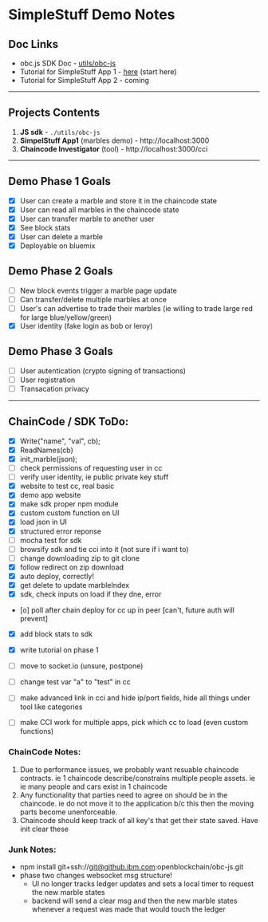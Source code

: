 # SimpleStuff Demo Notes

## Doc Links
- obc.js SDK Doc - [utils/obc-js](./utils/obc-js/README.md)
- Tutorial for SimpleStuff App 1 - [here](./simplestuff1_tutorial.md) (start here)
- Tutorial for SimpleStuff App 2 - coming

***

## Projects Contents
1. **JS sdk** - `./utils/obc-js`
1. **SimpelStuff App1** (marbles demo)	-	http://localhost:3000
1. **Chaincode Investigator** (tool)	-	http://localhost:3000/cci

***

## Demo Phase 1 Goals
- [x] User can create a marble and store it in the chaincode state
- [x] User can read all marbles in the chaincode state
- [x] User can transfer marble to another user
- [x] See block stats
- [x] User can delete a marble
- [x] Deployable on bluemix

## Demo Phase 2 Goals
- [ ] New block events trigger a marble page update
- [ ] Can transfer/delete multiple marbles at once
- [ ] User's can advertise to trade their marbles (ie willing to trade large red for large blue/yellow/green)
- [x] User identity (fake login as bob or leroy)

## Demo Phase 3 Goals
- [ ] User autentication (crypto signing of transactions)
- [ ] User registration
- [ ] Transacation privacy

***

## ChainCode / SDK ToDo:
- [x] Write("name", "val", cb);
- [x] ReadNames(cb)
- [x] init_marble(json);
- [ ] check permissions of requesting user in cc
- [ ] verify user identity, ie public private key stuff
- [x] website to test cc, real basic
- [x] demo app website
- [x] make sdk proper npm module
- [x] custom custom function on UI
- [x] load json in UI
- [x] structured error reponse
- [ ] mocha test for sdk
- [ ] browsify sdk and tie cci into it (not sure if i want to)
- [ ] change downloading zip to git clone
- [x] follow redirect on zip download
- [x] auto deploy, correctly!
- [x] get delete to update marbleIndex
- [x] sdk, check inputs on load if they  dne, error
- [o] poll after chain deploy for cc up in peer [can't, future auth will prevent]
- [x] add block stats to sdk
- [x] write tutorial on phase 1
- [ ] move to socket.io (unsure, postpone)
- [ ] change test var "a" to "test" in cc
- [ ] make advanced link in cci and hide ip/port fields, hide all things under tool like categories
- [ ] make CCI work for multiple apps, pick which cc to load (even custom functions)


### ChainCode Notes:
1. Due to performance issues, we probably want resuable chaincode contracts.  ie 1 chaincode describe/constrains multiple people assets. ie ie many people and cars exist in 1 chaincode
1. Any functionality that parties need to agree on should be in the chaincode.  ie do not move it to the application b/c this then the moving parts become unenforceable.
1. Chaincode should keep track of all key's that get their state saved.  Have init clear these

### Junk Notes:
- npm install git+ssh://git@github.ibm.com:openblockchain/obc-js.git
- phase two changes websocket msg structure!
	- UI no longer tracks ledger updates and sets a local timer to request the new marble states
	- backend will send a clear msg and then the new marble states whenever a request was made that would touch the ledger